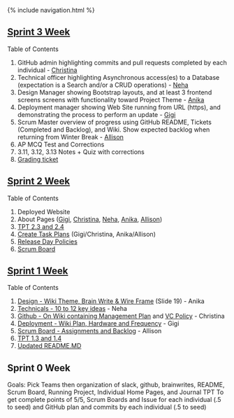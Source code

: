 {% include navigation.html %}

## [Sprint 3 Week](https://github.com/anika1sharma1/n225_FireEradicatorsTheSequel/issues/35)
Table of Contents<br>
1.  GitHub admin highlighting commits and pull requests completed by each individual - [Christina](https://github.com/christinlee367/n225_FireEradicatorsTheSequel/issues/18)
2. Technical officer highlighting Asynchronous access(es) to a Database (expectation is a Search and/or a CRUD operations) - [Neha](https://github.com/christinlee367/n225_FireEradicatorsTheSequel/issues/16)
3. Design Manager showing Bootstrap layouts, and at least 3 frontend screens screens with functionality toward Project Theme - [Anika](https://github.com/christinlee367/n225_FireEradicatorsTheSequel/issues/14)
4. Deployment manager showing Web Site running from URL (https), and demonstrating the process to perform an update - [Gigi](https://github.com/christinlee367/n225_FireEradicatorsTheSequel/issues/17)
5. Scrum Master overview of progress using GitHub README, Tickets (Completed and Backlog), and Wiki. Show expected backlog when returning from Winter Break - [Allison](https://github.com/christinlee367/n225_FireEradicatorsTheSequel/issues/15)
6. AP MCQ Test and Corrections
7. 3.11, 3.12, 3.13 Notes + Quiz with corrections
8. [Grading ticket](https://github.com/christinlee367/n225_FireEradicatorsTheSequel/issues/43)

## [Sprint 2 Week](https://github.com/anika1sharma1/n225_FireEradicatorsTheSequel/issues/27)
Table of Contents<br>
1. Deployed Website
2. About Pages ([Gigi](https://github.com/anika1sharma1/n225_FireEradicatorsTheSequel/issues/4), [Christina](https://github.com/anika1sharma1/n225_FireEradicatorsTheSequel/issues/5), [Neha](https://github.com/anika1sharma1/n225_FireEradicatorsTheSequel/issues/3), [Anika](https://github.com/anika1sharma1/n225_FireEradicatorsTheSequel/issues/2), [Allison](https://github.com/anika1sharma1/n225_FireEradicatorsTheSequel/issues/1))
3. [TPT 2.3 and 2.4](https://docs.google.com/presentation/d/1DApdo31H95xfT2xFg8UQQlewpzwJxkxVgRRZPVxQS9U/edit?usp=sharing)
4. [Create Task Plans](https://github.com/anika1sharma1/n225_FireEradicatorsTheSequel/issues/9) (Gigi/Christina, Anika/Allison)
5. [Release Day Policies](https://github.com/anika1sharma1/n225_FireEradicatorsTheSequel/wiki#deployment-hardware-and-frequency)
6. [Scrum Board](https://github.com/christinlee367/n225_fire_eradicators/projects/1)

## [Sprint 1 Week](https://github.com/anika1sharma1/n225_FireEradicatorsTheSequel/issues/11)<br>
Table of Contents<br>
1. [Design - Wiki Theme, Brain Write & Wire Frame](https://docs.google.com/presentation/d/1DApdo31H95xfT2xFg8UQQlewpzwJxkxVgRRZPVxQS9U/edit?usp=sharing) (Slide 19) - Anika
2. [Technicals - 10 to 12 key ideas](https://github.com/anika1sharma1/n225_FireEradicatorsTheSequel/wiki#key-ideas-and-features) - Neha
3. [Github - On Wiki containing Management Plan](https://github.com/anika1sharma1/n225_FireEradicatorsTheSequel/wiki#how-have-you-started-your-github-project) and [VC Policy](https://github.com/anika1sharma1/n225_FireEradicatorsTheSequel/issues/20) - Christina
4. [Deployment - Wiki Plan, Hardware and Frequency](https://github.com/anika1sharma1/n225_FireEradicatorsTheSequel/wiki#deployment-hardware-and-frequency) - Gigi
5. [Scrum Board - Assignments and Backlog](https://github.com/anika1sharma1/n225_FireEradicatorsTheSequel/projects/1) - Allison
6. [TPT 1.3 and 1.4](https://docs.google.com/presentation/d/1DApdo31H95xfT2xFg8UQQlewpzwJxkxVgRRZPVxQS9U/edit?usp=sharing)
7. [Updated README.MD](https://github.com/anika1sharma1/n225_FireEradicatorsTheSequel/blob/main/README.md)

## Sprint 0 Week  
Goals: Pick Teams then organization of slack, github, brainwrites, README, Scrum Board, Running Project, Individual Home Pages, and Journal TPT
To get complete points of 5/5, Scrum Boards and Issue for each individual (.5 to seed) and GitHub plan and commits by each individual (.5 to seed)


